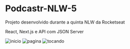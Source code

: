 # Podcastr-NLW-5
Projeto desenvolvido durante a quinta NLW da Rocketseat

React, Next.js e API com JSON Server

![inicio](https://user-images.githubusercontent.com/71178140/116016232-663fa000-a612-11eb-9e34-0fd018461421.png)
![pagina](https://user-images.githubusercontent.com/71178140/116016235-69d32700-a612-11eb-9114-2f4648c807db.png)
![tocando](https://user-images.githubusercontent.com/71178140/116016239-6b9cea80-a612-11eb-81f3-641ec75b085a.png)


